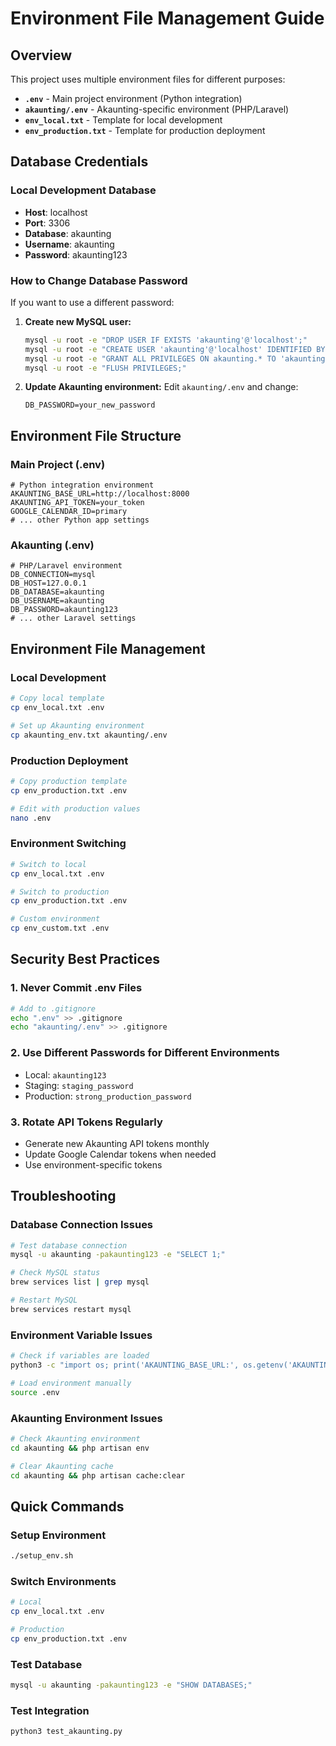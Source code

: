 # Environment File Management Guide

## Overview

This project uses multiple environment files for different purposes:

- **`.env`** - Main project environment (Python integration)
- **`akaunting/.env`** - Akaunting-specific environment (PHP/Laravel)
- **`env_local.txt`** - Template for local development
- **`env_production.txt`** - Template for production deployment

## Database Credentials

### Local Development Database
- **Host**: localhost
- **Port**: 3306
- **Database**: akaunting
- **Username**: akaunting
- **Password**: akaunting123

### How to Change Database Password

If you want to use a different password:

1. **Create new MySQL user:**
   ```bash
   mysql -u root -e "DROP USER IF EXISTS 'akaunting'@'localhost';"
   mysql -u root -e "CREATE USER 'akaunting'@'localhost' IDENTIFIED BY 'your_new_password';"
   mysql -u root -e "GRANT ALL PRIVILEGES ON akaunting.* TO 'akaunting'@'localhost';"
   mysql -u root -e "FLUSH PRIVILEGES;"
   ```

2. **Update Akaunting environment:**
   Edit `akaunting/.env` and change:
   ```env
   DB_PASSWORD=your_new_password
   ```

## Environment File Structure

### Main Project (.env)
```env
# Python integration environment
AKAUNTING_BASE_URL=http://localhost:8000
AKAUNTING_API_TOKEN=your_token
GOOGLE_CALENDAR_ID=primary
# ... other Python app settings
```

### Akaunting (.env)
```env
# PHP/Laravel environment
DB_CONNECTION=mysql
DB_HOST=127.0.0.1
DB_DATABASE=akaunting
DB_USERNAME=akaunting
DB_PASSWORD=akaunting123
# ... other Laravel settings
```

## Environment File Management

### Local Development
```bash
# Copy local template
cp env_local.txt .env

# Set up Akaunting environment
cp akaunting_env.txt akaunting/.env
```

### Production Deployment
```bash
# Copy production template
cp env_production.txt .env

# Edit with production values
nano .env
```

### Environment Switching
```bash
# Switch to local
cp env_local.txt .env

# Switch to production
cp env_production.txt .env

# Custom environment
cp env_custom.txt .env
```

## Security Best Practices

### 1. Never Commit .env Files
```bash
# Add to .gitignore
echo ".env" >> .gitignore
echo "akaunting/.env" >> .gitignore
```

### 2. Use Different Passwords for Different Environments
- Local: `akaunting123`
- Staging: `staging_password`
- Production: `strong_production_password`

### 3. Rotate API Tokens Regularly
- Generate new Akaunting API tokens monthly
- Update Google Calendar tokens when needed
- Use environment-specific tokens

## Troubleshooting

### Database Connection Issues
```bash
# Test database connection
mysql -u akaunting -pakaunting123 -e "SELECT 1;"

# Check MySQL status
brew services list | grep mysql

# Restart MySQL
brew services restart mysql
```

### Environment Variable Issues
```bash
# Check if variables are loaded
python3 -c "import os; print('AKAUNTING_BASE_URL:', os.getenv('AKAUNTING_BASE_URL'))"

# Load environment manually
source .env
```

### Akaunting Environment Issues
```bash
# Check Akaunting environment
cd akaunting && php artisan env

# Clear Akaunting cache
cd akaunting && php artisan cache:clear
```

## Quick Commands

### Setup Environment
```bash
./setup_env.sh
```

### Switch Environments
```bash
# Local
cp env_local.txt .env

# Production
cp env_production.txt .env
```

### Test Database
```bash
mysql -u akaunting -pakaunting123 -e "SHOW DATABASES;"
```

### Test Integration
```bash
python3 test_akaunting.py
``` 